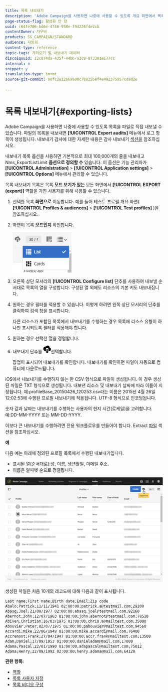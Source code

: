 ```yaml
---
title: 목록 내보내기
description: 'Adobe Campaign을 사용하면 나중에 사용할 수 있도록 개요 화면에서 목록으로 표시된 데이터를 파일에 직접 내보낼 수 있습니다. '
page-status-flag: 활성화 안 함
uuid: c64fe706-bd6e-4746-958e-f94226f4e2cb
contentOwner: 자우비
products: SG_CAMPAIGN/STANDARD
audience: 자동화
content-type: reference
topic-tags: 가져오기 및 내보내기 데이터
discoiquuid: 12c874da-435f-44b6-a3c8-873301e177cc
internal: n
snippet: y
translation-type: tm+mt
source-git-commit: 00fc2e12669a00c788355ef4e492375957cdad2e

---
```



# 목록 내보내기{#exporting-lists}

Adobe Campaign을 사용하면 나중에 사용할 수 있도록 목록을 파일로 직접 내보낼 수 있습니다. 파일의 목록을 내보내면 **[!UICONTROL Export audits]** 메뉴에서 로그 항목이 생성됩니다. 내보내기 감사에 대한 자세한 내용은 감사 내보내기 [섹션을](../../administration/using/auditing-export-logs.md) 참조하십시오.

내보내기 목록 옵션을 사용하면 기본적으로 최대 100,000개의 줄을 내보내고 Nms_ExportListLimit **옵션으로 정의할 수** 있습니다. 이 옵션은 기능 관리자가 **[!UICONTROL Administration]** &gt; **[!UICONTROL Application settings]** &gt; **[!UICONTROL Options]** 메뉴에서 관리할 수 있습니다.

목록 내보내기 목록은 목록 **모드 보기가 있는** 모든 화면에서 **[!UICONTROL EXPORT (export)]** 역할을 가진 사용자를 위해 사용할 수 있습니다.

1. 선택한 목록 **화면으로** 이동합니다. 예를 들어 테스트 프로필 개요 화면( **[!UICONTROL Profiles & audiences]** &gt; **[!UICONTROL Test profiles]** )을 참조하십시오.
1. 화면이 목록 **모드인지** 확인합니다.

   ![](assets/export_list_mode_switch.png)

1. 오른쪽 상단 모서리의 **[!UICONTROL Configure list]** 단추를 사용하여 내보낼 순서대로 목록의 열을 구성합니다. 구성된 열 외에도 리소스의 기본 키도 내보내집니다.
1. 원하는 경우 필터를 적용할 수 있습니다. 이렇게 하려면 왼쪽 상단 모서리의 단추를 클릭하여 검색 창을 표시합니다.

   다른 리소스가 포함된 목록에서 내보내기를 수행하는 경우 목록에 리소스 유형이 하나만 표시되도록 필터를 적용해야 합니다.

1. 원하는 경우 선택한 열을 정렬합니다.
1. 내보내기 단추를 ![](assets/exportlistbutton.png)선택합니다.

   팝업이 표시되어 내보내기를 확인합니다. 내보내기를 확인하면 파일이 자동으로 컴퓨터에 다운로드됩니다.

iOS에서 내보내기를 수행하지 않는 한 CSV 형식으로 파일이 생성됩니다. 이 경우 생성된 파일은 TXT 형식으로 생성됩니다. 내보낸 리소스 및 내보내기 날짜에 따라 이름이 지정됩니다. 예:profileBase_20150426_120253.csv라는 이름은 2015년 4월 26일 12:02:53에 수행된 프로필 내보내기에 적용됩니다. UTF-8 형식으로 인코딩됩니다.

숫자 값과 날짜는 내보내기를 수행하는 사용자의 현지 시간(로케일)을 고려합니다. 예:DD-MM-YYYY 또는 MM-DD-YYYY.

이보다 큰 내보내기를 수행하려면 전용 워크플로우를 만들어야 합니다. Extract [파일](../../automating/using/extract-file.md) 섹션을 참조하십시오.

**예**

다음 예는 아래에 정의된 프로필 목록에서 수행된 내보내기입니다.

* 표시된 열(순서대로):성, 이름, 생년월일, 이메일 주소.
* 이름은 알파벳 순으로 정렬됩니다.

![](assets/export_list_example1.png)

생성된 파일은 처음 10개의 레코드에 대해 다음과 같이 표시됩니다.

```
Last name;First name;Birth date;Email;Zip code
Abalo;Patrick;11/11/1941 02:00:00;patrick.a@testmail.com;29200
Abasq;Joel;21/08/1977 02:00:00;abasq.joel@testmail.com;92160
Abernot;John;12/07/1963 01:00:00;john.abernot@testmail.com;78510
Abiven;Christian;16/03/1975 01:00:00;chris.a@mailtest.com;35000
Abouvier;Peter;02/07/1975 01:00:00;pabouvier@mailtest.com;94560
Accardi;Mike;22/06/1948 01:00:00;mike.accardi@mail.com;76400
Accremont;Frank;27/04/1947 01:00:00;accr.frank@mailtest.com;13500
Adam;Daniel;17/09/1953 01:00:00;danieladam@mail.com;17000
Adama;Pascal;22/01/1990 01:00:00;adapascal@mailtest.com;75012
Adama;Henry;22/09/1992 02:00:00;henry.adama@mail.com;64120
```

**관련 항목:**

* [역할](../../administration/using/list-of-roles.md)
* [목록 사용자 지정](../../start/using/customizing-lists.md)
* [목록 비디오 구성](https://helpx.adobe.com/campaign/kt/acs/using/acs-configuring-a-list-feature-video-setup.html)


